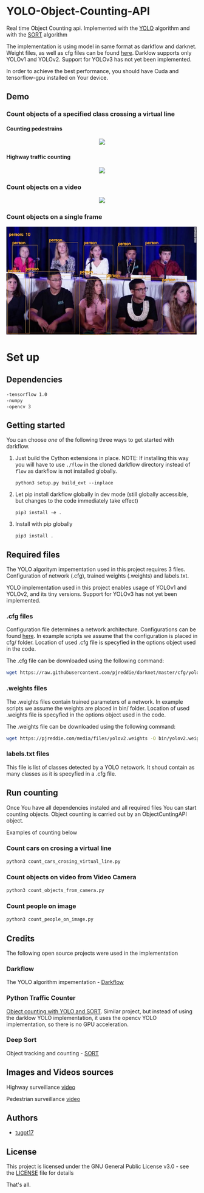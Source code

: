 # YOLO-Object-Counting-API
Real time Object Counting api. Implemented with the [YOLO](https://arxiv.org/pdf/1612.08242.pdf) algorithm and with the [SORT](https://arxiv.org/pdf/1703.07402.pdf) algorithm

The implementation is using model in same format as darkflow and darknet. Weight files, as well as cfg files can be found [here](http://pjreddie.com/darknet/yolo/). Darklow supports only YOLOv1 and YOLOv2. Support for YOLOv3 has not yet been implemented.

In order to achieve the best performance, you should have Cuda and tensorflow-gpu installed on Your device. 

## Demo
### Count objects of a specified class crossing a virtual line


#### Counting pedestrains 
<p align="center"> <img src="inputs/pedestrians_output.gif"/> </p>

#### Highway traffic counting

<p align="center"> <img src="inputs/highway_traffic_output.gif"/> </p>

### Count objects on a video

<p align="center"> <img src="inputs/count_objects_on_video.gif"/> </p>

### Count objects on a single frame

<p align="center"> <img src="inputs/count_people_output.jpg"/> </p>


# Set up
## Dependencies

```
-tensorflow 1.0
-numpy
-opencv 3
```

## Getting started

You can choose _one_ of the following three ways to get started with darkflow.

1. Just build the Cython extensions in place. NOTE: If installing this way you will have to use `./flow` in the cloned darkflow directory instead of `flow` as darkflow is not installed globally.
    ```
    python3 setup.py build_ext --inplace
    ```

2. Let pip install darkflow globally in dev mode (still globally accessible, but changes to the code immediately take effect)
    ```
    pip3 install -e .
    ```

3. Install with pip globally
    ```
    pip3 install .
    ```

## Required files

The YOLO algoritym impementation used in this project requires 3 files. Configuration of network (.cfg), trained weights (.weights) and labels.txt. 

YOLO implementation used in this project enables usage of YOLOv1 and YOLOv2, and its tiny versions. Support for YOLOv3 has not yet been implemented.


### .cfg files
Configuration file determines a network architecture. Configurations can be found [here](http://pjreddie.com/darknet/yolo/). In example scripts we assume that the configuration is placed in cfg/ folder. Location of used .cfg file is specyfied in the options object used in the code. 

The .cfg file can be downloaded using the following command: 
```bash
wget https://raw.githubusercontent.com/pjreddie/darknet/master/cfg/yolov2.cfg -O cfg/yolov2.cfg
```
### .weights files
The .weights files contain trained parameters of a network. In example scripts we assume the weights are placed in bin/ folder. Location of used .weights file is specyfied in the options object used in the code.

The .weights file can be downloaded using the following command:
```bash
wget https://pjreddie.com/media/files/yolov2.weights -O bin/yolov2.weights
```
### labels.txt files

This file is list of classes detected by a YOLO netowork. It shoud contain as many classes as it is specyfied in a .cfg file. 

## Run counting

Once You have all dependencies instaled and all required files You can start counting objects. Object counting is carried out by an ObjectCuntingAPI object.

Examples of counting below

### Count cars on crosing a virtual line 
```bash
python3 count_cars_crosing_virtual_line.py
```

### Count objects on video from Video Camera 
```bash
python3 count_objects_from_camera.py
```

### Count people on image 
```bash
python3 count_people_on_image.py
```

## Credits
The following open source projects were used in the implementation

### Darkflow

The YOLO algorithm impementation  - [Darkflow](https://github.com/thtrieu/darkflow)

### Python Traffic Counter

[Object counting with YOLO and SORT](https://github.com/bharath5673/python-traffic-counter-with-yolo-and-sort). Similar project, but instead of using the darklow YOLO implementation, it uses the opencv YOLO implementation, so there is no GPU acceleration.

### Deep Sort 
Object tracking and counting - [SORT](https://github.com/abewley/sort)

## Images and Videos sources
Highway surveillance [video](https://www.youtube.com/watch?v=PJ5xXXcfuTc)

Pedestrian surveillance [video](https://www.youtube.com/watch?v=aUdKzb4LGJI)

## Authors
* [tugot17](https://github.com/tugot17)

## License

This project is licensed under the GNU General Public License v3.0 - see the [LICENSE](LICENSE) file for details


That's all.
